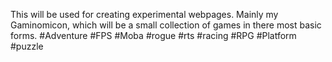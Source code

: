 This will be used for creating experimental webpages. Mainly my Gaminomicon, which will be a small collection of games in there most basic forms.
#Adventure
#FPS
#Moba
#rogue
#rts
#racing
#RPG
#Platform
#puzzle
